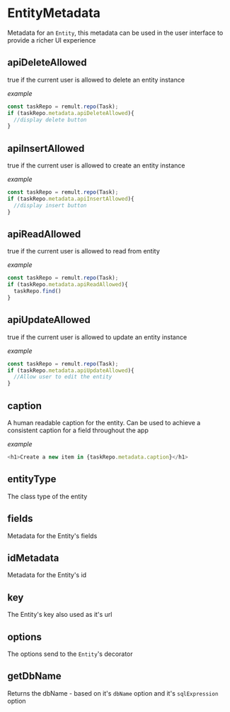 # EntityMetadata
Metadata for an `Entity`, this metadata can be used in the user interface to provide a richer UI experience
## apiDeleteAllowed
true if the current user is allowed to delete an entity instance
   
   
   *example*
   ```ts
   const taskRepo = remult.repo(Task);
   if (taskRepo.metadata.apiDeleteAllowed){
     //display delete button
   }
   ```
   
## apiInsertAllowed
true if the current user is allowed to create an entity instance
   
   
   *example*
   ```ts
   const taskRepo = remult.repo(Task);
   if (taskRepo.metadata.apiInsertAllowed){
     //display insert button
   }
   ```
   
## apiReadAllowed
true if the current user is allowed to read from entity
   
   
   *example*
   ```ts
   const taskRepo = remult.repo(Task);
   if (taskRepo.metadata.apiReadAllowed){
     taskRepo.find()
   }
   ```
   
## apiUpdateAllowed
true if the current user is allowed to update an entity instance
   
   
   *example*
   ```ts
   const taskRepo = remult.repo(Task);
   if (taskRepo.metadata.apiUpdateAllowed){
     //Allow user to edit the entity
   }
   ```
   
## caption
A human readable caption for the entity. Can be used to achieve a consistent caption for a field throughout the app
   
   
   *example*
   ```ts
   <h1>Create a new item in {taskRepo.metadata.caption}</h1>
   ```
   
## entityType
The class type of the entity
## fields
Metadata for the Entity's fields
## idMetadata
Metadata for the Entity's id
## key
The Entity's key also used as it's url
## options
The options send to the `Entity`'s decorator
## getDbName
Returns the dbName - based on it's `dbName` option and it's `sqlExpression` option
